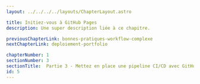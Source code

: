 ```yaml
---
layout: ../../../../layouts/ChapterLayout.astro

title: Initiez-vous à GitHub Pages
description: Une super description liée à ce chapitre.

previousChapterLink: bonnes-pratiques-workflow-complexe
nextChapterLink: deploiement-portfolio

chapterNumber: 1
sectionNumber: 3
sectionTitle:  Partie 3 - Mettez en place une pipeline CI/CD avec GitHub Pages et les GitHub Actions
id: 5
---
```

